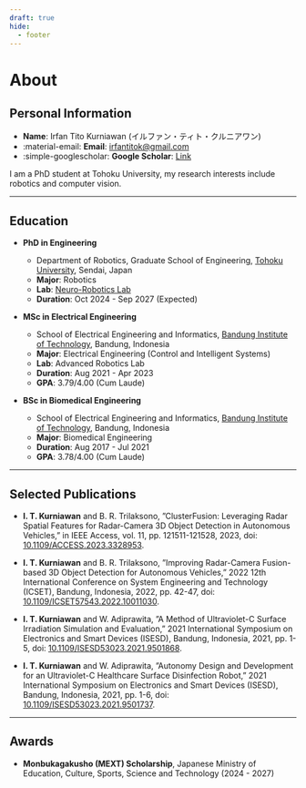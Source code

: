```yaml
---
draft: true
hide:
  - footer
---
```


# About

## Personal Information

- **Name**: Irfan Tito Kurniawan (イルファン・ティト・クルニアワン)
- :material-email: **Email**: [irfantitok@gmail.com](mailto:irfantitok@gmail.com)
- :simple-googlescholar: **Google Scholar**: [Link](https://scholar.google.com/citations?user=t06n5FYAAAAJ)

I am a PhD student at Tohoku University, my research interests include robotics and computer vision.

---

## Education

- **PhD in Engineering**
    - Department of Robotics, Graduate School of Engineering, [Tohoku University](https://tohoku.ac.jp), Sendai, Japan
    - **Major**: Robotics
    - **Lab**: [Neuro-Robotics Lab](https://neuro.mech.tohoku.ac.jp/)
    - **Duration**: Oct 2024 - Sep 2027 (Expected)

- **MSc in Electrical Engineering**
    - School of Electrical Engineering and Informatics, [Bandung Institute of Technology](https://itb.ac.id), Bandung, Indonesia
    - **Major**: Electrical Engineering (Control and Intelligent Systems)
    - **Lab**: Advanced Robotics Lab
    - **Duration**: Aug 2021 - Apr 2023
    - **GPA**: 3.79/4.00 (Cum Laude)

- **BSc in Biomedical Engineering**
    - School of Electrical Engineering and Informatics, [Bandung Institute of Technology](https://itb.ac.id), Bandung, Indonesia
    - **Major**: Biomedical Engineering
    - **Duration**: Aug 2017 - Jul 2021
    - **GPA**: 3.78/4.00 (Cum Laude)

---

## Selected Publications

-   **I. T. Kurniawan** and B. R. Trilaksono, ”ClusterFusion: Leveraging Radar Spatial Features for Radar-Camera 3D Object Detection in Autonomous Vehicles,” in IEEE Access, vol. 11, pp. 121511-121528, 2023, doi: [10.1109/ACCESS.2023.3328953](https://doi.org/10.1109/ACCESS.2023.3328953).

- **I. T. Kurniawan** and B. R. Trilaksono, ”Improving Radar-Camera Fusion-based 3D Object Detection for Autonomous Vehicles,” 2022 12th International Conference on System Engineering and Technology (ICSET), Bandung, Indonesia, 2022, pp. 42-47, doi: [10.1109/ICSET57543.2022.10011030](https://doi.org/ICSET57543.2022.10011030).

- **I. T. Kurniawan** and W. Adiprawita, ”A Method of Ultraviolet-C Surface Irradiation Simulation and Evaluation,” 2021 International Symposium on Electronics and Smart Devices (ISESD), Bandung, Indonesia, 2021, pp. 1-5, doi: [10.1109/ISESD53023.2021.9501868](https://doi.org/10.1109/ISESD53023.2021.9501868).

- **I. T. Kurniawan** and W. Adiprawita, ”Autonomy Design and Development for an Ultraviolet-C Healthcare Surface Disinfection Robot,” 2021 International Symposium on Electronics and Smart Devices (ISESD), Bandung, Indonesia, 2021, pp. 1-6, doi: [10.1109/ISESD53023.2021.9501737](https://doi.org/10.1109/ISESD53023.2021.9501737).

---

## Awards

- **Monbukagakusho (MEXT) Scholarship**, Japanese Ministry of Education, Culture, Sports, Science and Technology (2024 - 2027)
